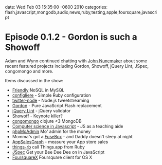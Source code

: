 date: Wed Feb 03 15:35:00 -0600 2010
categories: flash,javascript,mongodb,audio,news,ruby,testing,apple,foursquare,javascript

#  Episode 0.1.2 - Gordon is such a Showoff

<script src="http://www.buzzsprout.com/105/2415-episode-0-1-2-gordon-is-such-a-showoff.js?player=small" type="text/javascript" charset="utf-8"></script>

Adam and Wynn continued chatting with [John Nunemaker](http://twitter.com/jnunemaker) about some recent featured projects including Gordon, Showoff, jQuery Lint, JSpec, congomongo and more.

Items discussed in the show:

* [Friendly](http://thechangelog.com/post/296389293/friendly-nosql-with-mysql-in-ruby) NoSQL in MySQL
* [configliere](http://thechangelog.com/post/322569039/configliere-lightweight-configuration-management-for-rub) - Simple Ruby configuration
* [twitter-node](http://thechangelog.com/post/338328513/twitter-node-node-js-based-tweetstreaming) - Node.js tweetstreaming
* [Gordon](http://thechangelog.com/post/332910213/gordon-an-open-source-flash-runtime-written-in-pure-java) - Pure JavaScript Flash replacement
* [jQuery Lint](http://thechangelog.com/post/344388231/jquery-lint-find-and-errors-and-improve-your-jquery-usag) - jQuery validator
* [Showoff](http://thechangelog.com/post/344399156/showoff-the-best-darn-presentation-software-a-developer) - Keynote killer?
* [congomongo](http://thechangelog.com/post/344418038/congomongo-use-mongodb-from-clojure) clojure <3 MongoDB
* [Computer science in Javascript](http://thechangelog.com/post/345980582/javascript-as-a-teaching-tool) - JS as a teaching aide
* [phpMoAdmin](http://thechangelog.com/post/347642340/phpmoadmin-mongodb-admin-tool-for-php) Mo' admin for the money
* Momma's got a [FuseBox](http://thechangelog.com/post/347681293/fusebox-a-safer-way-to-monkey-patch-javascript) - and Daddy doesn't sleep at night
* [AppSalesGraph](http://thechangelog.com/post/348381295/appsalesgraph-graph-your-app-store-sales-data) - measure your App store sales
* [things-rb](http://thechangelog.com/post/348940141/things-rb-ruby-lib-cli-for-things-mac) call Things.app from Ruby
* [JSpec](http://thechangelog.com/post/350914743/jspec-robust-bdd-for-both-client-and-server-javascript) Get your Bee Dee Dee on in JavaScript
* [FoursquareX](http://thechangelog.com/post/351308544/foursquarex-foursquare-client-for-osx) Foursquare client for OS X
